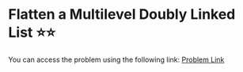 # Flatten a Multilevel Doubly Linked List ⭐⭐
You can access the problem using the following link: [Problem Link](https://leetcode.com/problems/flatten-a-multilevel-doubly-linked-list/description/)